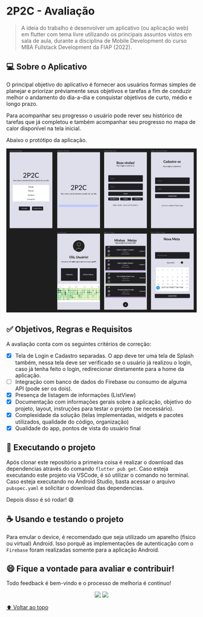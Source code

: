 # 2P2C - Avaliação

> A ideia do trabalho é desenvolver um aplicativo (ou aplicação web) em flutter com tema livre utilizando os principais assuntos vistos em sala de aula, durante a disciplina de Mobile Development do curso MBA Fullstack Development da FIAP (2022).

## 💻 Sobre o Aplicativo

O principal objetivo do aplicativo é fornecer aos usuários formas simples de planejar e priorizar préviamente seus objetivos e tarefas a fim de conduzir melhor o andamento do dia-a-dia e conquistar objetivos de curto, médio e longo prazo.

Para acompanhar seu progresso o usuário pode rever seu histórico de tarefas que já completou e também acompanhar seu progresso no mapa de calor disponível na tela inicial.

Abaixo o protótipo da aplicação.

<p align="center">
<img src="img\trabalho.jpg" alt="Desenho macro de solução para o Trabalho">
</p>

## :white_check_mark: Objetivos, Regras e Requisitos

A avaliação conta com os seguintes critérios de correção:

- [x] Tela de Login e Cadastro separadas. O app deve ter uma tela de Splash também, nessa tela deve ser verificado se o usuário já realizou o login, caso já tenha feito o login, redirecionar diretamente para a home da aplicação.
- [ ] Integração com banco de dados do Firebase ou consumo de alguma API (pode ser os dois).
- [x] Presença de listagem de informações (ListView)
- [x] Documentação com informações gerais sobre a aplicação, objetivo do projeto, layout, instruções para testar o projeto (se necessário).
- [x] Complexidade da solução (telas implementadas, widgets e pacotes utilizados, qualidade do código, organização)
- [x] Qualidade do app, pontos de vista do usuário final

## 🚀 Executando o projeto

Após clonar este repositório a primeira coisa é realizar o download das dependencias através do comando `flutter pub get`. Caso esteja executando este projeto via VSCode, é só utilizar o comando no terminal. Caso esteja executando no Android Studio, basta acessar o arquivo `pubspec.yaml` e solicitar o download das dependencias.

Depois disso é só rodar! 😄

## ☕ Usando e testando o projeto

Para emular o device, é recomendado que seja utilizado um aparelho (fisico ou virtual) Android. Isso porquê as implementações de autenticação com o `Firebase` foram realizadas somente para a aplicação Android.

## 😄 Fique a vontade para avaliar e contribuir!<br>

Todo feedback é bem-vindo e o processo de melhoria é continuo!

<p align="center"><a href="https://www.linkedin.com/in/caramujox/" alt="Linkedin">
<img src="https://img.shields.io/badge/-Linkedin-0e76a8?style=flat-square&logo=Linkedin&logoColor=white" /></a>
<a href="#" alt="Twitter">
<img src="https://img.shields.io/twitter/follow/camirujo?style=social" /></a>
</p>

[⬆ Voltar ao topo](#2p2c---avaliação)<br>
